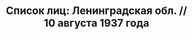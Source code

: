 ---
title: 'Список лиц: Ленинградская обл. // 10 августа 1937 года'
description: РГАСПИ, ф.17, оп.171, дело 410, лист 161
images:
- /disk/pictures/v02/17-171-410-161.jpg
- /disk/pictures/v02/17-171-410-162.jpg
- /disk/pictures/v02/17-171-410-163.jpg
- /disk/pictures/v02/17-171-410-164.jpg
- /disk/pictures/v02/17-171-410-165.jpg
- /disk/pictures/v02/17-171-410-166.jpg
---